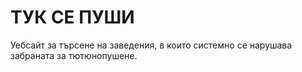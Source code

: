 # ТУК СЕ ПУШИ
Уебсайт за търсене на заведения, в които системно се нарушава забраната за тютюнопушене.
